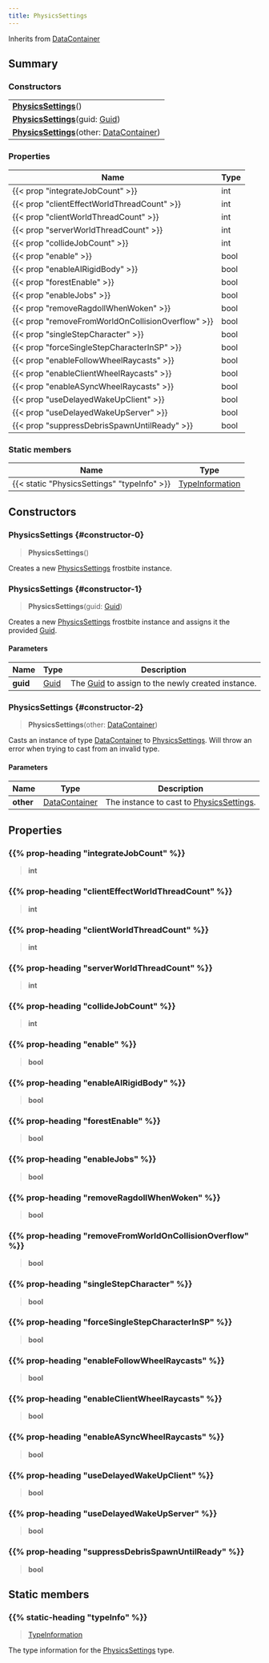 ```yaml
---
title: PhysicsSettings
---
```


Inherits from 
[DataContainer](/vext/ref/shared/class/datacontainer)

## Summary
### Constructors
| |
| ----------- |
| **[PhysicsSettings](#constructor-0)**() |
| **[PhysicsSettings](#constructor-1)**(guid: [Guid](/vext/ref/shared/class/guid)) |
| **[PhysicsSettings](#constructor-2)**(other: [DataContainer](/vext/ref/shared/class/datacontainer)) |

### Properties
| Name | Type |
| ---- | ---- |
| {{< prop "integrateJobCount" >}} | int |
| {{< prop "clientEffectWorldThreadCount" >}} | int |
| {{< prop "clientWorldThreadCount" >}} | int |
| {{< prop "serverWorldThreadCount" >}} | int |
| {{< prop "collideJobCount" >}} | int |
| {{< prop "enable" >}} | bool |
| {{< prop "enableAIRigidBody" >}} | bool |
| {{< prop "forestEnable" >}} | bool |
| {{< prop "enableJobs" >}} | bool |
| {{< prop "removeRagdollWhenWoken" >}} | bool |
| {{< prop "removeFromWorldOnCollisionOverflow" >}} | bool |
| {{< prop "singleStepCharacter" >}} | bool |
| {{< prop "forceSingleStepCharacterInSP" >}} | bool |
| {{< prop "enableFollowWheelRaycasts" >}} | bool |
| {{< prop "enableClientWheelRaycasts" >}} | bool |
| {{< prop "enableASyncWheelRaycasts" >}} | bool |
| {{< prop "useDelayedWakeUpClient" >}} | bool |
| {{< prop "useDelayedWakeUpServer" >}} | bool |
| {{< prop "suppressDebrisSpawnUntilReady" >}} | bool |

### Static members
| Name | Type |
| ---- | ---- |
| {{< static "PhysicsSettings" "typeInfo" >}} | [TypeInformation](/vext/ref/shared/class/typeinformation) |

## Constructors
### PhysicsSettings {#constructor-0}
> **PhysicsSettings**()

Creates a new [PhysicsSettings](/vext/ref/fb/physicssettings) frostbite instance.

### PhysicsSettings {#constructor-1}
> **PhysicsSettings**(guid: [Guid](/vext/ref/shared/class/guid))

Creates a new [PhysicsSettings](/vext/ref/fb/physicssettings) frostbite instance and assigns it the provided [Guid](/vext/ref/shared/class/guid).

#### Parameters
| Name | Type | Description |
| ---- | ---- | ----------- |
| **guid** | [Guid](/vext/ref/shared/class/guid) | The [Guid](/vext/ref/shared/class/guid) to assign to the newly created instance. |

### PhysicsSettings {#constructor-2}
> **PhysicsSettings**(other: [DataContainer](/vext/ref/shared/class/datacontainer))

Casts an instance of type [DataContainer](/vext/ref/shared/class/datacontainer) to [PhysicsSettings](/vext/ref/fb/physicssettings). Will throw an error when trying to cast from an invalid type.

#### Parameters
| Name | Type | Description |
| ---- | ---- | ----------- |
| **other** | [DataContainer](/vext/ref/shared/class/datacontainer) | The instance to cast to [PhysicsSettings](/vext/ref/fb/physicssettings). |

## Properties
### {{% prop-heading "integrateJobCount" %}}
> **int**

### {{% prop-heading "clientEffectWorldThreadCount" %}}
> **int**

### {{% prop-heading "clientWorldThreadCount" %}}
> **int**

### {{% prop-heading "serverWorldThreadCount" %}}
> **int**

### {{% prop-heading "collideJobCount" %}}
> **int**

### {{% prop-heading "enable" %}}
> **bool**

### {{% prop-heading "enableAIRigidBody" %}}
> **bool**

### {{% prop-heading "forestEnable" %}}
> **bool**

### {{% prop-heading "enableJobs" %}}
> **bool**

### {{% prop-heading "removeRagdollWhenWoken" %}}
> **bool**

### {{% prop-heading "removeFromWorldOnCollisionOverflow" %}}
> **bool**

### {{% prop-heading "singleStepCharacter" %}}
> **bool**

### {{% prop-heading "forceSingleStepCharacterInSP" %}}
> **bool**

### {{% prop-heading "enableFollowWheelRaycasts" %}}
> **bool**

### {{% prop-heading "enableClientWheelRaycasts" %}}
> **bool**

### {{% prop-heading "enableASyncWheelRaycasts" %}}
> **bool**

### {{% prop-heading "useDelayedWakeUpClient" %}}
> **bool**

### {{% prop-heading "useDelayedWakeUpServer" %}}
> **bool**

### {{% prop-heading "suppressDebrisSpawnUntilReady" %}}
> **bool**

## Static members
### {{% static-heading "typeInfo" %}}
> [TypeInformation](/vext/ref/shared/class/typeinformation)

The type information for the [PhysicsSettings](/vext/ref/fb/physicssettings) type.

